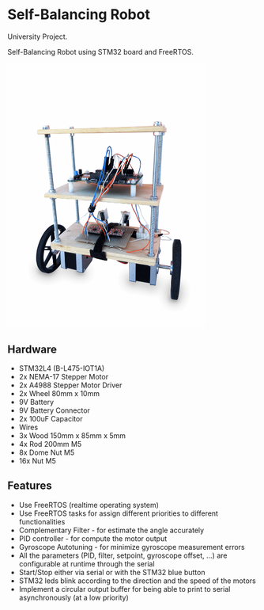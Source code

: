 # Self-Balancing Robot 

University Project.

Self-Balancing Robot using STM32 board and FreeRTOS.


<img src="self-balancing-robot.png" alt="drawing" style="width:400px;"/>

## Hardware
- STM32L4 (B-L475-IOT1A)
- 2x NEMA-17 Stepper Motor
- 2x A4988 Stepper Motor Driver
- 2x Wheel 80mm x 10mm
- 9V Battery
- 9V Battery Connector
- 2x 100uF Capacitor
- Wires
- 3x Wood 150mm x 85mm x 5mm
- 4x Rod 200mm M5
- 8x Dome Nut M5
- 16x Nut M5

## Features
- Use FreeRTOS (realtime operating system)
- Use FreeRTOS tasks for assign different priorities to different functionalities
- Complementary Filter - for estimate the angle accurately
- PID controller - for compute the motor output
- Gyroscope Autotuning - for minimize gyroscope measurement errors
- All the parameters (PID, filter, setpoint, gyroscope offset, ...) are configurable at runtime through the serial
- Start/Stop either via serial or with the STM32 blue button
- STM32 leds blink according to the direction and the speed of the motors
- Implement a circular output buffer for being able to print to serial asynchronously (at a low priority)